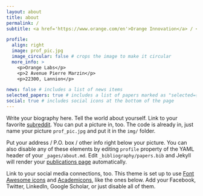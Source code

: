 ```yaml
---
layout: about
title: about
permalink: /
subtitle: <a href='https://www.orange.com/en'>Orange Innovation</a> / <a href='https://team.inria.fr/lacodam/fr/'>INRIA</a>. Campus de Beaulieu, 263 Av. Général Leclerc, 35042 Rennes

profile:
  align: right
  image: prof_pic.jpg
  image_circular: false # crops the image to make it circular
  more_info: >
    <p>Orange Labs</p>
    <p>2 Avenue Pierre Marzin</p>
    <p>22300, Lannion</p>

news: false # includes a list of news items
selected_papers: true # includes a list of papers marked as "selected={true}"
social: true # includes social icons at the bottom of the page
---
```


Write your biography here. Tell the world about yourself. Link to your favorite [subreddit](http://reddit.com). You can put a picture in, too. The code is already in, just name your picture `prof_pic.jpg` and put it in the `img/` folder.

Put your address / P.O. box / other info right below your picture. You can also disable any of these elements by editing `profile` property of the YAML header of your `_pages/about.md`. Edit `_bibliography/papers.bib` and Jekyll will render your [publications page](/al-folio/publications/) automatically.

Link to your social media connections, too. This theme is set up to use [Font Awesome icons](https://fontawesome.com/) and [Academicons](https://jpswalsh.github.io/academicons/), like the ones below. Add your Facebook, Twitter, LinkedIn, Google Scholar, or just disable all of them.
